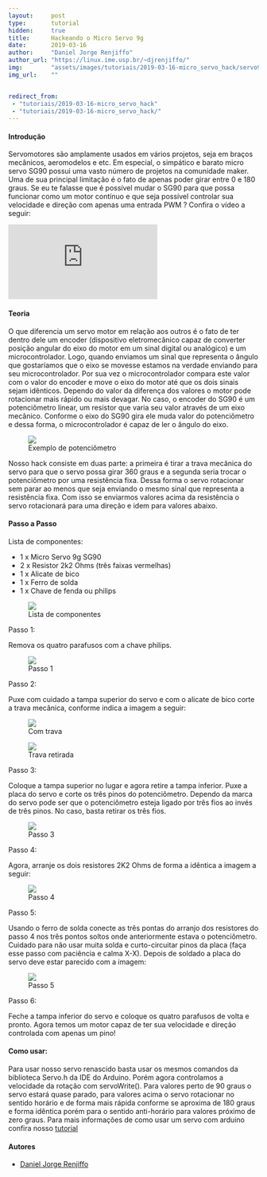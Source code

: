 ```yaml
---
layout:     post
type:       tutorial
hidden:     true
title:      Hackeando o Micro Servo 9g
date:       2019-03-16
author:     "Daniel Jorge Renjiffo"
author_url: "https://linux.ime.usp.br/~djrenjiffo/"
img:        "assets/images/tutoriais/2019-03-16-micro_servo_hack/servo9g.jpg"
img_url:    ""


redirect_from:
 - "tutoriais/2019-03-16-micro_servo_hack"
 - "tutoriais/2019-03-16-micro_servo_hack/"
---
```


#### Introdução

Servomotores são amplamente usados em vários projetos, seja em braços mecânicos, aeromodelos e etc.
Em especial, o simpático e barato micro servo SG90 possui uma vasto número de projetos na comunidade maker.
Uma de sua principal limitação é o fato de apenas poder girar entre 0 e 180 graus. Se eu te falasse que é possível
mudar o SG90 para que possa funcionar como um motor contínuo e que seja possível controlar sua velocidade e direção
com apenas uma entrada PWM ? Confira o vídeo a seguir:

<iframe class="youtube" src="https://www.youtube.com/embed/13p3URkTj8U?rel=0" frameborder="0" allowfullscreen></iframe>


#### Teoria

O que diferencia um servo motor em relação aos outros é o fato de ter dentro dele um encoder (dispositivo eletromecânico
capaz de converter posição angular do eixo do motor em um sinal digital ou analógico) e um microcontrolador. Logo, quando
enviamos um sinal que representa o ângulo que gostaríamos que o eixo se movesse estamos na verdade enviando para seu
microcontrolador. Por sua vez o microcontrolador compara este valor com o valor do encoder e move o eixo do motor até que
os dois sinais sejam idênticos. Dependo do valor da diferença dos valores o motor pode rotacionar mais rápido ou mais devagar.
No caso, o encoder do SG90 é um potenciômetro linear, um resistor que varia seu valor através de um eixo mecânico. Conforme o eixo
do SG90 gira ele muda valor do potenciômetro e dessa forma, o microcontrolador é capaz de ler o ângulo do eixo.

<div class="img-container">
  <figure>
    <img class="large" src="{{ site.baseurl }}/assets/images/tutoriais/2019-03-16-micro_servo_hack/pot.jpg">
    <figcaption>Exemplo de potenciômetro</figcaption>
  </figure>
</div>

Nosso hack consiste em duas parte: a primeira é tirar a trava mecânica do servo para que o servo possa girar 360 graus e
a segunda seria trocar o potenciômetro por uma resistência fixa. Dessa forma o servo rotacionar sem parar ao menos que seja
enviando o mesmo sinal que representa a resistência fixa. Com isso se enviarmos valores acima da resistência o servo rotacionará
para uma direção e idem para valores abaixo.

#### Passo a Passo

Lista de componentes:

- 1 x Micro Servo 9g SG90
- 2 x Resistor 2k2 Ohms (três faixas vermelhas)
- 1 x Alicate de bico
- 1 x Ferro de solda
- 1 x Chave de fenda ou philips


<div class="img-container">
  <figure>
    <img class="large" src="{{ site.baseurl }}/assets/images/tutoriais/2019-03-16-micro_servo_hack/list.jpg">
    <figcaption>Lista de componentes</figcaption>
  </figure>
</div>

Passo 1:

Remova os quatro parafusos com a chave philips.

<div class="img-container">
  <figure>
    <img class="large" src="{{ site.baseurl }}/assets/images/tutoriais/2019-03-16-micro_servo_hack/servo.jpg">
    <figcaption>Passo 1</figcaption>
  </figure>
</div>

Passo 2:

Puxe com cuidado a tampa superior do servo e com o alicate de bico corte a trava mecânica, conforme indica a imagem a seguir:

<div class="img-container">
  <figure>
    <img class="large" src="{{ site.baseurl }}/assets/images/tutoriais/2019-03-16-micro_servo_hack/servo_cut.jpg">
    <figcaption>Com trava</figcaption>
  </figure>
  <figure>
    <img class="large" src="{{ site.baseurl }}/assets/images/tutoriais/2019-03-16-micro_servo_hack/servo_cut_after.jpg">
    <figcaption>Trava retirada</figcaption>
  </figure>
</div>

Passo 3:

Coloque a tampa superior no lugar e agora retire a tampa inferior. Puxe a placa do servo e corte os três pinos do potenciômetro.
Dependo da marca do servo pode ser que o potenciômetro esteja ligado por três fios ao invés de três pinos. No caso, basta retirar os três fios.

<div class="img-container">
  <figure>
    <img class="large" src="{{ site.baseurl }}/assets/images/tutoriais/2019-03-16-micro_servo_hack/servo_pot.jpg">
    <figcaption>Passo 3</figcaption>
  </figure>
</div>

Passo 4:

Agora, arranje os dois resistores 2K2 Ohms de forma a idêntica a imagem a seguir:

<div class="img-container">
  <figure>
    <img class="large" src="{{ site.baseurl }}/assets/images/tutoriais/2019-03-16-micro_servo_hack/resistor.jpg">
    <figcaption>Passo 4</figcaption>
  </figure>
</div>

Passo 5:

Usando o ferro de solda conecte as três pontas do arranjo dos resistores do passo 4 nos três pontos soltos onde anteriormente estava o
potenciômetro. Cuidado para não usar muita solda e curto-circuitar pinos da placa (faça esse passo com paciência e calma X-X).
Depois de soldado a placa do servo deve estar parecido com a imagem:

<div class="img-container">
  <figure>
    <img class="large" src="{{ site.baseurl }}/assets/images/tutoriais/2019-03-16-micro_servo_hack/servo_res.jpg">
    <figcaption>Passo 5</figcaption>
  </figure>
</div>

Passo 6:

Feche a tampa inferior do servo e coloque os quatro parafusos de volta e pronto. Agora temos um motor capaz de ter sua velocidade e direção controlada com apenas um pino!

#### Como usar:

Para usar nosso servo renascido basta usar  os mesmos comandos da biblioteca Servo.h da IDE do Arduino. Porém agora controlamos a velocidade da rotação com servoWrite(). Para valores perto de 90 graus o servo estará quase parado, para valores acima o servo rotacionar no sentido horário e de forma mais rápida conforme se aproxima de 180 graus e forma idêntica porém para o sentido anti-horário para valores próximo de zero graus. Para mais informações de como usar um servo com arduino confira nosso [tutorial](https://hardwarelivreusp.org/tutoriais/2014/12/18/brincando_com_motor_servo/)


#### Autores

- [Daniel Jorge Renjiffo](https://linux.ime.usp.br/~djrenjiffo/)
